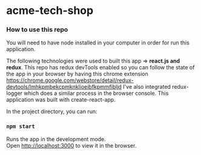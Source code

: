 # acme-tech-shop

### How to use this repo

You will need to have node installed in your computer in order for run this application.

The following technologies were used to built this app => **react.js and redux**. This repo has redux devTools enabled so you can follow the state of the app in your browser by having this chrome extension https://chrome.google.com/webstore/detail/redux-devtools/lmhkpmbekcpmknklioeibfkpmmfibljd
I've also integrated redux-logger which does a similar process in the browser console.
This application was built with create-react-app.

In the project directory, you can run:

### `npm start`

Runs the app in the development mode.<br>
Open [http://localhost:3000](http://localhost:3000) to view it in the browser.
